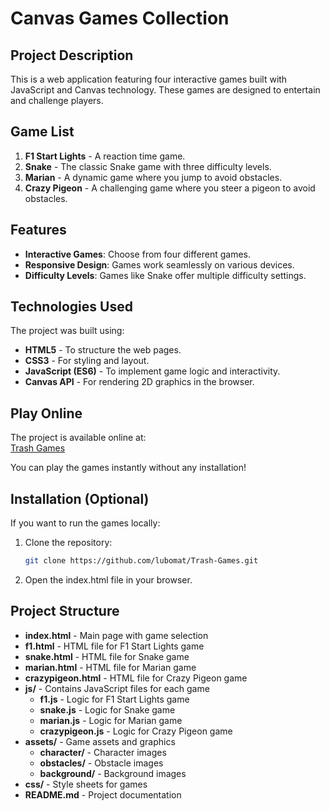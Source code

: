 # Canvas Games Collection

## Project Description
This is a web application featuring four interactive games built with JavaScript and Canvas technology. These games are designed to entertain and challenge players.

## Game List
1. **F1 Start Lights** - A reaction time game.
2. **Snake** - The classic Snake game with three difficulty levels.
3. **Marian** - A dynamic game where you jump to avoid obstacles.
4. **Crazy Pigeon** - A challenging game where you steer a pigeon to avoid obstacles.

## Features
- **Interactive Games**: Choose from four different games.
- **Responsive Design**: Games work seamlessly on various devices.
- **Difficulty Levels**: Games like Snake offer multiple difficulty settings.

## Technologies Used
The project was built using:
- **HTML5** - To structure the web pages.
- **CSS3** - For styling and layout.
- **JavaScript (ES6)** - To implement game logic and interactivity.
- **Canvas API** - For rendering 2D graphics in the browser.

## Play Online
The project is available online at:  
[Trash Games](https://trash-games.onrender.com/)

You can play the games instantly without any installation!

## Installation (Optional)
If you want to run the games locally:
1. Clone the repository:
   ```bash
   git clone https://github.com/lubomat/Trash-Games.git

2. Open the index.html file in your browser.


## Project Structure

- **index.html** - Main page with game selection
- **f1.html** - HTML file for F1 Start Lights game
- **snake.html** - HTML file for Snake game
- **marian.html** - HTML file for Marian game
- **crazypigeon.html** - HTML file for Crazy Pigeon game
- **js/** - Contains JavaScript files for each game
  - **f1.js** - Logic for F1 Start Lights game
  - **snake.js** - Logic for Snake game
  - **marian.js** - Logic for Marian game
  - **crazypigeon.js** - Logic for Crazy Pigeon game
- **assets/** - Game assets and graphics
  - **character/** - Character images
  - **obstacles/** - Obstacle images
  - **background/** - Background images
- **css/** - Style sheets for games
- **README.md** - Project documentation
